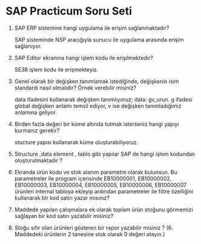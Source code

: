 # SAP Practicum Soru Seti

1. SAP ERP sistemine hangi uygulama ile erişim sağlanmaktadır?

   SAP sisteminde NSP aracığıyla sunucu ile uygulama arasında erişim sağlanıyor. 

2. SAP Editor ekranına hangi işlem kodu ile erişilmektedir?

   SE38 işlem kodu ile erişmekteyiz.

3. Genel olarak bir değişken tanımlamak istediğinde, değişkenin isim standardı nasıl olmalıdır? Örnek verebilir misiniz?

   data ifadesini kullanarak değişken tanımlıyoruz; data: gv_urun. g ifadesi global değişken anlamı temsil ediyor, v ise değişken tanımladığımız anlamına geliyor.

4. Birden fazla değeri bir küme altında tutmak isterseniz hangi yapıyı kurmanız gerekir?

   stucture yapısı kullanarak küme oluşturabiliyoruz.

5. Structure ,data element , tablo gibi yapılar SAP de hangi işlem kodundan oluşturulmaktadır ?

6. Ekranda ürün kodu ve stok alanım parametre olarak bulunsun. Bu parametreler ile program içerisinde EB10000001, EB10000002, EB10000003, EB10000004, EB10000005, EB10000006, EB10000007 ürünleri internal tabloya ekleyip ardından parametreler ile filtre özelliğini kullanarak bir kod satırı yazar mısınız?

7. Maddede yapılan çalışmalara ek olarak toplam ürün stoğunu görmemizi sağlayan bir kod satırı yazabilir misiniz?

8. Stoğu sıfır olan ürünleri gösteren bir rapor yazabilir misiniz ? (6. Maddedeki ürünlerin 2 tanesine stok olarak 0 değeri atayın.)

